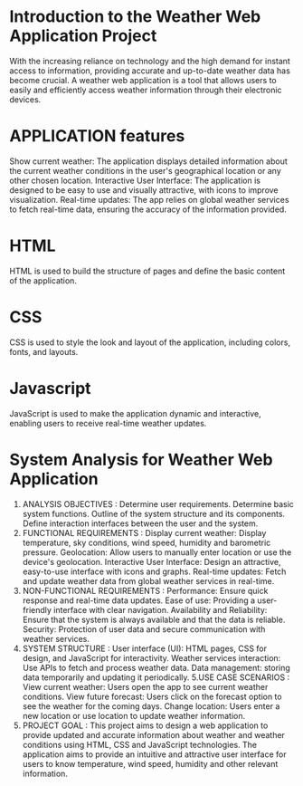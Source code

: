 # Introduction to the Weather Web Application Project
With the increasing reliance on technology and the high demand for instant access to information, providing accurate and up-to-date weather data has become crucial. A weather web application is a tool that allows users to easily and efficiently access weather information through their electronic devices.
# APPLICATION features
Show current weather: The application displays detailed information about the current weather conditions in the user's geographical location or any other chosen location.
Interactive User Interface: The application is designed to be easy to use and visually attractive, with icons to improve visualization.
Real-time updates: The app relies on global weather services to fetch real-time data, ensuring the accuracy of the information provided.
# HTML
HTML is used to build the structure of pages and define the basic content of the application.
# CSS
CSS is used to style the look and layout of the application, including colors, fonts, and layouts.
# Javascript
JavaScript is used to make the application dynamic and interactive, enabling users to receive real-time weather updates.
# System Analysis for Weather Web Application
1. ANALYSIS OBJECTIVES :
Determine user requirements.
Determine basic system functions.
Outline of the system structure and its components.
Define interaction interfaces between the user and the system.
2. FUNCTIONAL REQUIREMENTS :
Display current weather: Display temperature, sky conditions, wind speed, humidity and barometric pressure.
Geolocation: Allow users to manually enter location or use the device's geolocation.
Interactive User Interface: Design an attractive, easy-to-use interface with icons and graphs.
Real-time updates: Fetch and update weather data from global weather services in 
real-time.
3. NON-FUNCTIONAL REQUIREMENTS :
Performance: Ensure quick response and real-time data updates.
Ease of use: Providing a user-friendly interface with clear navigation.
Availability and Reliability: Ensure that the system is always available and that the data is reliable.
Security: Protection of user data and secure communication with weather services.
4. SYSTEM STRUCTURE :
User interface (UI): HTML pages, CSS for design, and JavaScript for interactivity.
Weather services interaction: Use APIs to fetch and process weather data.
Data management: storing data temporarily and updating it periodically.
5.USE CASE SCENARIOS :
View current weather: Users open the app to see current weather conditions.
View future forecast: Users click on the forecast option to see the weather for the coming days.
Change location: Users enter a new location or use location to update weather information.
6. PROJECT GOAL :
This project aims to design a web application to provide updated and accurate information about weather and weather conditions using HTML, CSS and JavaScript technologies. The application aims to provide an intuitive and attractive user interface for users to know temperature, wind speed, humidity and other relevant information.







